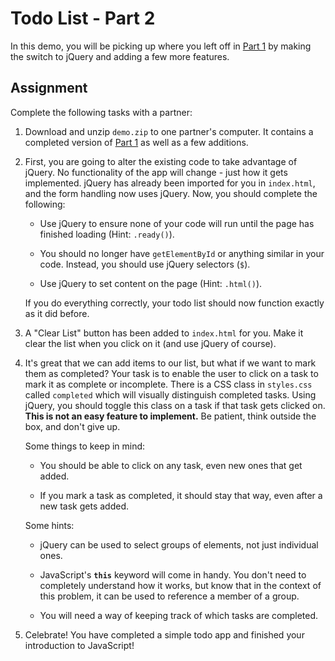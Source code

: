 # Todo List - Part 2

In this demo, you will be picking up where you left off in [Part 1](../12-2/README.md) by making the switch to jQuery
and adding a few more features.

## Assignment

Complete the following tasks with a partner:

1. Download and unzip `demo.zip` to one partner's computer. It contains a completed version of [Part 1](../12-2/README.md)
   as well as a few additions.

2. First, you are going to alter the existing code to take advantage of jQuery. No functionality of the app will change -
   just how it gets implemented. jQuery has already been imported for you in `index.html`, and the form handling now uses
   jQuery. Now, you should complete the following:

   * Use jQuery to ensure none of your code will run until the page has finished loading (Hint: `.ready()`).

   * You should no longer have `getElementById` or anything similar in your code. Instead, you should use jQuery
     selectors (`$`).

   * Use jQuery to set content on the page (Hint: `.html()`).

   If you do everything correctly, your todo list should now function exactly as it did before.

3. A "Clear List" button has been added to `index.html` for you. Make it clear the list when you click on it (and use
   jQuery of course).

4. It's great that we can add items to our list, but what if we want to mark them as completed? Your task is to enable
   the user to click on a task to mark it as complete or incomplete. There is a CSS class in `styles.css` called
   `completed` which will visually distinguish completed tasks. Using jQuery, you should toggle this class on a task if
   that task gets clicked on. **This is not an easy feature to implement.** Be patient, think outside the box, and don't
   give up.

   Some things to keep in mind:

   * You should be able to click on any task, even new ones that get added.

   * If you mark a task as completed, it should stay that way, even after a new task gets added.

   Some hints:

   * jQuery can be used to select groups of elements, not just individual ones.

   * JavaScript's **`this`** keyword will come in handy. You don't need to completely understand how it works, but
     know that in the context of this problem, it can be used to reference a member of a group.

   * You will need a way of keeping track of which tasks are completed.

5. Celebrate! You have completed a simple todo app and finished your introduction to JavaScript!

